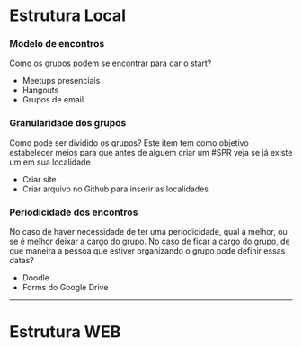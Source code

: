 # Estrutura Local

### Modelo de encontros

Como os grupos podem se encontrar para dar o start?
* Meetups presenciais
* Hangouts
* Grupos de email

### Granularidade dos grupos
Como pode ser dividido os grupos? 
Este item tem como objetivo estabelecer meios para que antes de alguem criar um #SPR veja se já existe um em sua localidade

* Criar site
* Criar arquivo no Github para inserir as localidades

### Periodicidade dos encontros

No caso de haver necessidade de ter uma periodicidade, qual a melhor, ou se é melhor deixar a cargo do grupo.
No caso de ficar a cargo do grupo, de que maneira a pessoa que estiver organizando o grupo pode definir essas datas?
* Doodle
* Forms do Google Drive

---
# Estrutura WEB

